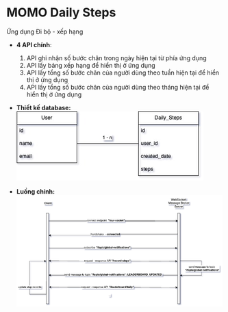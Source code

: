 # MOMO Daily Steps
Ứng dụng Đi bộ - xếp hạng

- **4 API chính**:
  1. API ghi nhận số bước chân trong ngày hiện tại từ phía ứng dụng
  2. API lấy bảng xếp hạng để hiển thị ở ứng dụng
  3. API lấy tổng số bước chân của người dùng theo tuần hiện tại để hiển thị ở ứng dụng
  4. API lấy tổng số bước chân của người dùng theo tháng hiện tại để hiển thị ở ứng dụng


- **Thiết kế database:**
![img_1.png](img_1.png)

- **Luồng chính:**
![img.png](img.png)